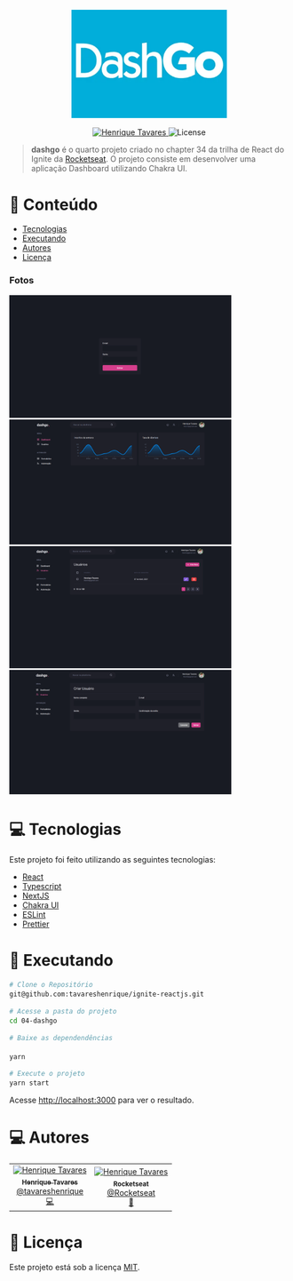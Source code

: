 <p align="center">
   <img src="https://raw.githubusercontent.com/tavareshenrique/ignite-reactjs/main/04-dashgo/src/assets/logo.png" alt="WorldTrip" width="280"/>
</p>

<p align="center">
   <a href="https://www.linkedin.com/in/tavareshenrique/">
      <img alt="Henrique Tavares" src="https://img.shields.io/badge/-Henrique Tavares-01AEDA?style=flat&logo=Linkedin&logoColor=white" />
   </a>

  <img alt="License" src="https://img.shields.io/badge/license-MIT-01AEDA">
</p>

> **dashgo** é o quarto projeto criado no chapter 34 da trilha de React do Ignite da [Rocketseat](https://github.com/Rocketseat). O projeto consiste em desenvolver uma aplicação Dashboard utilizando Chakra UI.

# :pushpin: Conteúdo

- [Tecnologias](#computer-tecnologias)
- [Executando](#construction_worker-executando)
- [Autores](#computer-autores)
- [Licença](#closed_book-licença)

### Fotos

<div>
   <img src="https://github.com/tavareshenrique/ignite-reactjs/blob/main/04-dashgo/src/assets/previews/preview1.png?raw=true" width="400px" />

   <img src="https://github.com/tavareshenrique/ignite-reactjs/blob/main/04-dashgo/src/assets/previews/preview2.png?raw=true" width="400px" />

   <img src="https://github.com/tavareshenrique/ignite-reactjs/blob/main/04-dashgo/src/assets/previews/preview3.png?raw=true" width="400px" />

   <img src="https://github.com/tavareshenrique/ignite-reactjs/blob/main/04-dashgo/src/assets/previews/preview4.png?raw=true" width="400px" />
</div>

# :computer: Tecnologias

Este projeto foi feito utilizando as seguintes tecnologias:

- [React](https://reactjs.org/)
- [Typescript](https://www.typescriptlang.org/)
- [NextJS](https://nextjs.org/)
- [Chakra UI](https://chakra-ui.com/)
- [ESLint](https://eslint.org/)
- [Prettier](https://prettier.io/)

# :construction_worker: Executando

```bash
# Clone o Repositório
git@github.com:tavareshenrique/ignite-reactjs.git
```

```bash
# Acesse a pasta do projeto
cd 04-dashgo
```

```bash
# Baixe as dependendências

yarn
```

```bash
# Execute o projeto
yarn start
```

Acesse <http://localhost:3000> para ver o resultado.

# :computer: Autores

<table>
  <tr>
    <td align="center">
      <a href="http://github.com/tavareshenrique/">
        <img src="https://avatars1.githubusercontent.com/u/27022914?v=4" width="100px;" alt="Henrique Tavares"/>
        <br />
        <sub>
          <b>Henrique Tavares</b>
        </sub>
       </a>
       <br />
       <a href="https://www.linkedin.com/in/tavareshenrique/" title="Linkedin">@tavareshenrique</a>
       <br />
       <a href="https://github.com/tavareshenrique/fastfeet-api/commits?author=tavareshenrique" title="Code">💻</a>
    </td>
    <td align="center">
      <a href="http://github.com/tavareshenrique/">
        <img src="https://avatars0.githubusercontent.com/u/28929274?s=200&v=4" width="100px;" alt="Henrique Tavares"/>
        <br />
        <sub>
          <b>Rocketseat</b>
        </sub>
       </a>
       <br />
       <a href="https://github.com/Rocketseat" title="Linkedin">@Rocketseat</a>
       <br />
       <a href="https://github.com/tavareshenrique/fastfeet-api/commits?author=tavareshenrique" title="Creators">🚀</a>
    </td>
  </tr>
</table>

# :closed_book: Licença

Este projeto está sob a licença [MIT](./LICENSE).
